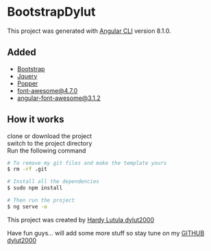 # BootstrapDylut

This project was generated with [Angular CLI](https://github.com/angular/angular-cli) version 8.1.0.

## Added
- [Bootstrap](https://getbootstrap.com/docs/4.3/components/alerts/)
- [Jquery](https://jquery.com/)
- [Popper]()
- [font-awesome@4.7.0](https://www.npmjs.com/package/angular-font-awesome)
- [angular-font-awesome@3.1.2](https://www.npmjs.com/package/angular-font-awesome)

## How it works

clone or download the project <br>
switch to the project directory <br>
Run the following command

```bash
# To remove my git files and make the template yours
$ rm -rf .git

# Install all the dependencies
$ sudo npm install

# Then run the project
$ ng serve -o
```

This project was created by [Hardy Lutula dylut2000](https://twitter.com/dylut2000?lang=en)


Have fun guys... will add some more stuff so stay tune on my [GITHUB dylut2000](https://github.com/dylut2000)
